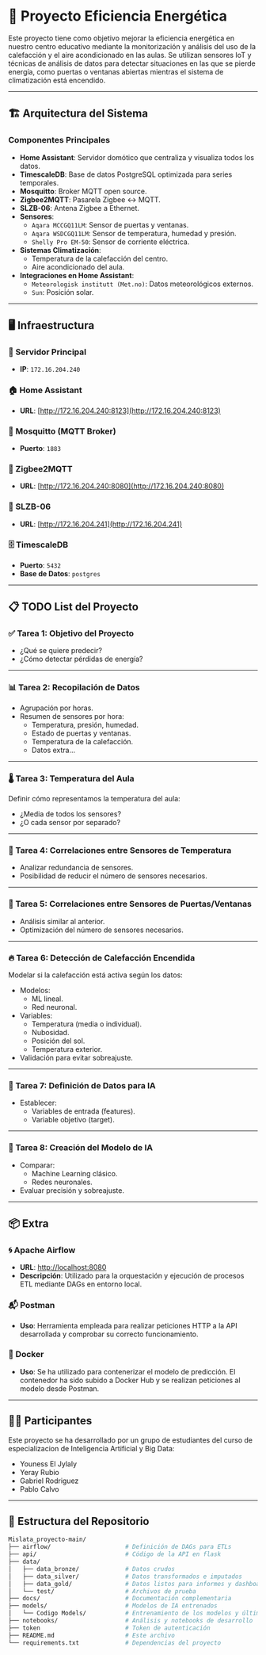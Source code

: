 # 🌱 Proyecto Eficiencia Energética

Este proyecto tiene como objetivo mejorar la eficiencia energética en nuestro centro educativo mediante la monitorización y análisis del uso de la calefacción y el aire acondicionado en las aulas. 
Se utilizan sensores IoT y técnicas de análisis de datos para detectar situaciones en las que se pierde energía, como puertas o ventanas abiertas mientras el sistema de climatización está encendido.

---

## 🏗️ Arquitectura del Sistema

### Componentes Principales

- **Home Assistant**: Servidor domótico que centraliza y visualiza todos los datos.
- **TimescaleDB**: Base de datos PostgreSQL optimizada para series temporales.
- **Mosquitto**: Broker MQTT open source.
- **Zigbee2MQTT**: Pasarela Zigbee ↔ MQTT.
- **SLZB-06**: Antena Zigbee a Ethernet.
- **Sensores**:
  - `Aqara MCCGQ11LM`: Sensor de puertas y ventanas.
  - `Aqara WSDCGQ11LM`: Sensor de temperatura, humedad y presión.
  - `Shelly Pro EM-50`: Sensor de corriente eléctrica.
- **Sistemas Climatización**:
  - Temperatura de la calefacción del centro.
  - Aire acondicionado del aula.
- **Integraciones en Home Assistant**:
  - `Meteorologisk institutt (Met.no)`: Datos meteorológicos externos.
  - `Sun`: Posición solar.

---

## 🖥️ Infraestructura

### 🔧 Servidor Principal

- **IP**: `172.16.204.240`

### 🏠 Home Assistant

- **URL**: [http://172.16.204.240:8123](http://172.16.204.240:8123)

### 📡 Mosquitto (MQTT Broker)

- **Puerto**: `1883`

### 🔁 Zigbee2MQTT

- **URL**: [http://172.16.204.240:8080](http://172.16.204.240:8080)

### 📶 SLZB-06

- **URL**: [http://172.16.204.241](http://172.16.204.241)

### 🗄️ TimescaleDB

- **Puerto**: `5432`
- **Base de Datos**: `postgres`

---

## 📋 TODO List del Proyecto

### ✅ Tarea 1: Objetivo del Proyecto

- ¿Qué se quiere predecir?
- ¿Cómo detectar pérdidas de energía?

---

### 📊 Tarea 2: Recopilación de Datos

- Agrupación por horas.
- Resumen de sensores por hora:
  - Temperatura, presión, humedad.
  - Estado de puertas y ventanas.
  - Temperatura de la calefacción.
  - Datos extra...

---

### 🌡️ Tarea 3: Temperatura del Aula

Definir cómo representamos la temperatura del aula:

- ¿Media de todos los sensores?
- ¿O cada sensor por separado?

---

### 🔗 Tarea 4: Correlaciones entre Sensores de Temperatura

- Analizar redundancia de sensores.
- Posibilidad de reducir el número de sensores necesarios.

---

### 🚪 Tarea 5: Correlaciones entre Sensores de Puertas/Ventanas

- Análisis similar al anterior.
- Optimización del número de sensores necesarios.

---

### 🔥 Tarea 6: Detección de Calefacción Encendida

Modelar si la calefacción está activa según los datos:

- Modelos:
  - ML lineal.
  - Red neuronal.
- Variables:
  - Temperatura (media o individual).
  - Nubosidad.
  - Posición del sol.
  - Temperatura exterior.
- Validación para evitar sobreajuste.

---

### 🧠 Tarea 7: Definición de Datos para IA

- Establecer:
  - Variables de entrada (features).
  - Variable objetivo (target).

---

### 🧪 Tarea 8: Creación del Modelo de IA

- Comparar:
  - Machine Learning clásico.
  - Redes neuronales.
- Evaluar precisión y sobreajuste.

---

## 📦 Extra

### 🌀 Apache Airflow

- **URL**: [http://localhost:8080](http://localhost:8080)
- **Descripción**: Utilizado para la orquestación y ejecución de procesos ETL mediante DAGs en entorno local.

### 📬 Postman

- **Uso**: Herramienta empleada para realizar peticiones HTTP a la API desarrollada y comprobar su correcto funcionamiento.

### 🐳 Docker

- **Uso**: Se ha utilizado para contenerizar el modelo de predicción. El contenedor ha sido subido a Docker Hub y se realizan peticiones al modelo desde Postman.

---

## 👩‍🏫 Participantes

Este proyecto se ha desarrollado por un grupo de estudiantes del curso de especializacion de Inteligencia Artificial y Big Data:
- Youness El Jylaly
- Yeray Rubio
- Gabriel Rodriguez
- Pablo Calvo
  
---

## 📁 Estructura del Repositorio
```bash
Mislata_proyecto-main/
├── airflow/                     # Definición de DAGs para ETLs
├── api/                         # Código de la API en flask
├── data/
│   ├── data_bronze/             # Datos crudos
│   ├── data_silver/             # Datos transformados e imputados
│   ├── data_gold/               # Datos listos para informes y dashboards
│   └── test/                    # Archivos de prueba
├── docs/                        # Documentación complementaria
├── models/                      # Modelos de IA entrenados
│   └── Codigo Models/           # Entrenamiento de los modelos y últimos retoques a los datos
├── notebooks/                   # Análisis y notebooks de desarrollo
├── token                        # Token de autenticación
├── README.md                    # Este archivo
└── requirements.txt             # Dependencias del proyecto
